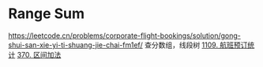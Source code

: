 # Range Sum


https://leetcode.cn/problems/corporate-flight-bookings/solution/gong-shui-san-xie-yi-ti-shuang-jie-chai-fm1ef/
查分数组，线段树
[1109. 航班预订统计](https://leetcode.cn/problems/corporate-flight-bookings/)
[370. 区间加法](https://leetcode.cn/problems/range-addition/)

